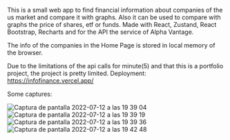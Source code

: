 This is a small web app to find financial information about companies of the us market and compare it with graphs.
Also it can be used to compare with graphs the price of shares, etf or funds.
Made with React, Zustand, React Bootstrap, Recharts and for the API the service of Alpha Vantage. 

The info of the companies in the Home Page is stored in local memory of the browser.

Due to the limitations of the api calls for minute(5) and that this is a portfolio project, the project is pretty limited.
Deployment: https://infofinance.vercel.app/
<br>

Some captures:

![Captura de pantalla 2022-07-12 a las 19 39 04](https://user-images.githubusercontent.com/76847923/178560013-423ae99e-1ac5-48f7-abd3-a6717bd798cc.png)
![Captura de pantalla 2022-07-12 a las 19 39 19](https://user-images.githubusercontent.com/76847923/178560024-1ffcaac0-9102-4ea2-a727-87d538a01c9a.png)
![Captura de pantalla 2022-07-12 a las 19 39 36](https://user-images.githubusercontent.com/76847923/178560029-09b5fd31-39d3-4122-9500-7fa208102d26.png)
![Captura de pantalla 2022-07-12 a las 19 42 48](https://user-images.githubusercontent.com/76847923/178560037-8d02efd2-a3d5-4774-91a2-021dbca5b579.png)

